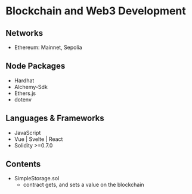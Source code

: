 # Blockchain and Web3 Development

## Networks
- Ethereum: Mainnet, Sepolia

## Node Packages
- Hardhat
- Alchemy-Sdk
- Ethers.js
- dotenv

## Languages & Frameworks
- JavaScript
- Vue | Svelte | React
- Solidity >=0.7.0

## Contents
- SimpleStorage.sol
  - contract gets, and sets a value on the blockchain
  
